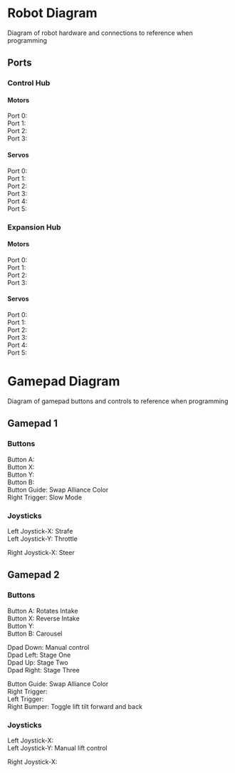 # Robot Diagram

Diagram of robot hardware and connections to reference when programming

## Ports

### Control Hub

#### Motors
Port 0:  
Port 1:  
Port 2:   
Port 3:  

#### Servos
Port 0:  
Port 1:  
Port 2:  
Port 3:  
Port 4:  
Port 5:  

### Expansion Hub

#### Motors
Port 0:  
Port 1:  
Port 2:  
Port 3:  

#### Servos
Port 0:  
Port 1:  
Port 2:  
Port 3:  
Port 4:  
Port 5:  

# Gamepad Diagram

Diagram of gamepad buttons and controls to reference when programming

## Gamepad 1
### Buttons
Button A:  
Button X:  
Button Y:  
Button B:  
Button Guide: Swap Alliance Color  
Right Trigger: Slow Mode  

### Joysticks
Left Joystick-X: Strafe  
Left Joystick-Y: Throttle

Right Joystick-X: Steer  


## Gamepad 2
### Buttons
Button A: Rotates Intake  
Button X: Reverse Intake  
Button Y:   
Button B: Carousel     

Dpad Down: Manual control  
Dpad Left: Stage One  
Dpad Up: Stage Two  
Dpad Right: Stage Three  

Button Guide: Swap Alliance Color  
Right Trigger:   
Left Trigger:  
Right Bumper: Toggle lift tilt forward and back  

### Joysticks
Left Joystick-X:   
Left Joystick-Y: Manual lift control  

Right Joystick-X: 









